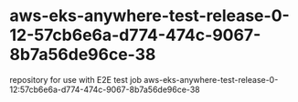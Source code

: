 # aws-eks-anywhere-test-release-0-12-57cb6e6a-d774-474c-9067-8b7a56de96ce-38
repository for use with E2E test job aws-eks-anywhere-test-release-0-12:57cb6e6a-d774-474c-9067-8b7a56de96ce-38
